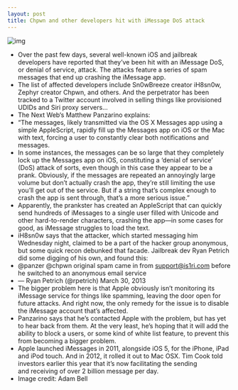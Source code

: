 ```yaml
---
layout: post
title: Chpwn and other developers hit with iMessage DoS attack
---
```

![img](http://media.idownloadblog.com/wp-content/uploads/2013/03/imessage-spam.jpg)
* Over the past few days, several well-known iOS and jailbreak developers have reported that they’ve been hit with an iMessage DoS, or denial of service, attack. The attacks feature a series of spam messages that end up crashing the iMessage app.
* The list of affected developers include Sn0wBreeze creator iH8sn0w, Zephyr creator Chpwn, and others. And the perpetrator has been tracked to a Twitter account involved in selling things like provisioned UDIDs and Siri proxy servers…
* The Next Web‘s Matthew Panzarino explains:
* “The messages, likely transmitted via the OS X Messages app using a simple AppleScript, rapidly fill up the Messages app on iOS or the Mac with text, forcing a user to constantly clear both notifications and messages.
* In some instances, the messages can be so large that they completely lock up the Messages app on iOS, constituting a ‘denial of service’ (DoS) attack of sorts, even though in this case they appear to be a prank. Obviously, if the messages are repeated an annoyingly large volume but don’t actually crash the app, they’re still limiting the use you’ll get out of the service. But if a string that’s complex enough to crash the app is sent through, that’s a more serious issue.”
* Apparently, the prankster has created an AppleScript that can quickly send hundreds of iMessages to a single user filled with Unicode and other hard-to-render characters, crashing the app—in some cases for good, as iMessage struggles to load the text.
* iH8sn0w says that the attacker, which started messaging him Wednesday night, claimed to be a part of the hacker group anonymous, but some quick recon debunked that facade. Jailbreak dev Ryan Petrich did some digging of his own, and found this:
* @panzer @chpwn original spam came in from support@is1ri.com before he switched to an anonymous email service
* — Ryan Petrich (@rpetrich) March 30, 2013
* The bigger problem here is that Apple obviously isn’t monitoring its iMessage service for things like spamming, leaving the door open for future attacks. And right now, the only remedy for the issue is to disable the iMessage account that’s affected.
* Panzarino says that he’s contacted Apple with the problem, but has yet to hear back from them. At the very least, he’s hoping that it will add the ability to block a users, or some kind of white list feature, to prevent this from becoming a bigger problem.
* Apple launched iMessages in 2011, alongside iOS 5, for the iPhone, iPad and iPod touch. And in 2012, it rolled it out to Mac OSX. Tim Cook told investors earlier this year that it’s now facilitating the sending and receiving of over 2 billion message per day.
* Image credit: Adam Bell

